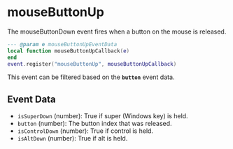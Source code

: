 # mouseButtonUp

The mouseButtonDown event fires when a button on the mouse is released.

```lua
--- @param e mouseButtonUpEventData
local function mouseButtonUpCallback(e)
end
event.register("mouseButtonUp", mouseButtonUpCallback)
```

This event can be filtered based on the **`button`** event data.

## Event Data

* `isSuperDown` (number): True if super (Windows key) is held.
* `button` (number): The button index that was released.
* `isControlDown` (number): True if control is held.
* `isAltDown` (number): True if alt  is held.

